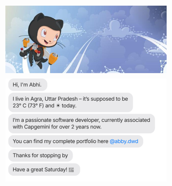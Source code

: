 ![](https://raw.githubusercontent.com/ABinfinity/ABinfinity/main/static/octacat-wallpaper.jpeg)

[![](https://raw.githubusercontent.com/ABinfinity/ABinfinity/main/chat.svg)](http://abhimanyu.herokuapp.com/Portfolio.html)
